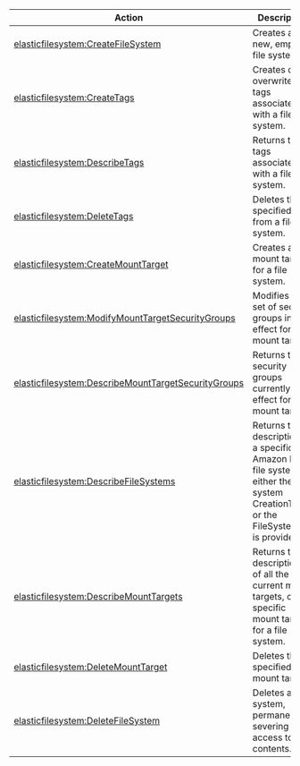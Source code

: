 | Action | Description | Resource | Condition |
| --- | --- | --- | --- |
| [elasticfilesystem:CreateFileSystem](http://docs.aws.amazon.com/efs/latest/ug/API_CreateFileSystem.html) | Creates a new, empty file system. | arn:aws:elasticfilesystem:$region:$account-id:file-system/* | - |
| [elasticfilesystem:CreateTags](http://docs.aws.amazon.com/efs/latest/ug/API_CreateTags.html) | Creates or overwrites tags associated with a file system. | arn:aws:elasticfilesystem:$region:$account-id:file-system/$filesystem-id | - |
| [elasticfilesystem:DescribeTags](http://docs.aws.amazon.com/efs/latest/ug/API_DescribeTags.html) | Returns the tags associated with a file system. | arn:aws:elasticfilesystem:$region:$account-id:file-system/$filesystem-id | - |
| [elasticfilesystem:DeleteTags](http://docs.aws.amazon.com/efs/latest/ug/API_DeleteTags.html) | Deletes the specified tags from a file system. | arn:aws:elasticfilesystem:$region:$account-id:file-system/$filesystem-id | - |
| [elasticfilesystem:CreateMountTarget](http://docs.aws.amazon.com/efs/latest/ug/API_CreateMountTarget.html) | Creates a mount target for a file system. | arn:aws:elasticfilesystem:$region:$account-id:file-system/$filesystem-id | - |
| [elasticfilesystem:ModifyMountTargetSecurityGroups](http://docs.aws.amazon.com/efs/latest/ug/API_ModifyMountTargetSecurityGroups.html) | Modifies the set of security groups in effect for a mount target. | arn:aws:elasticfilesystem:$region:$account-id:file-system/$filesystem-id | - |
| [elasticfilesystem:DescribeMountTargetSecurityGroups](http://docs.aws.amazon.com/efs/latest/ug/API_DescribeMountTargetSecurityGroups.html) | Returns the security groups currently in effect for a mount target. | arn:aws:elasticfilesystem:$region:$account-id:file-system/$filesystem-id | - |
| [elasticfilesystem:DescribeFileSystems](http://docs.aws.amazon.com/efs/latest/ug/API_DescribeFileSystems.html) | Returns the description of a specific Amazon EFS file system if either the file system CreationToken or the FileSystemId is provided. | arn:aws:elasticfilesystem:$region:$account-id:file-system/$filesystem-id, arn:aws:elasticfilesystem:$region:$account-id:file-system/* | - |
| [elasticfilesystem:DescribeMountTargets](http://docs.aws.amazon.com/efs/latest/ug/API_DescribeMountTargets.html) | Returns the descriptions of all the current mount targets, or a specific mount target, for a file system. | arn:aws:elasticfilesystem:$region:$account-id:file-system/$filesystem-id | - |
| [elasticfilesystem:DeleteMountTarget](http://docs.aws.amazon.com/efs/latest/ug/API_DeleteMountTarget.html) | Deletes the specified mount target. | arn:aws:elasticfilesystem:$region:$account-id:file-system/$filesystem-id | - |
| [elasticfilesystem:DeleteFileSystem](http://docs.aws.amazon.com/efs/latest/ug/API_DeleteFileSystem.html) | Deletes a file system, permanently severing access to its contents. | arn:aws:elasticfilesystem:$region:$account-id:file-system/$filesystem-id | - |
